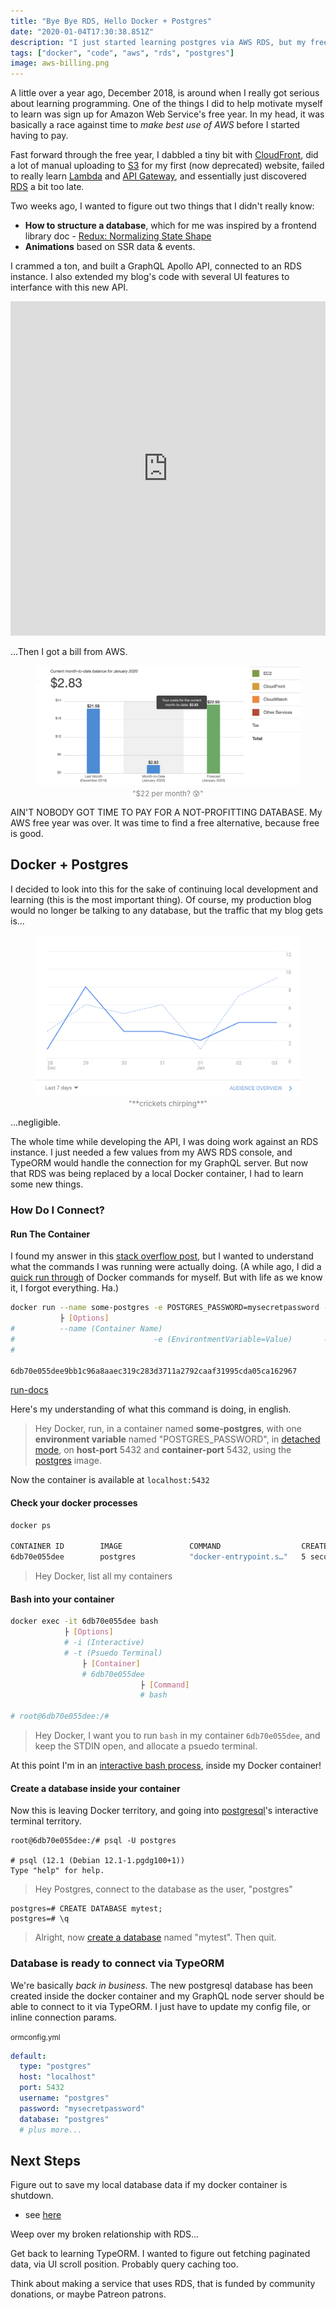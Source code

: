```yaml
---
title: "Bye Bye RDS, Hello Docker + Postgres"
date: "2020-01-04T17:30:38.851Z"
description: "I just started learning postgres via AWS RDS, but my free year expired last month. The sadness...."
tags: ["docker", "code", "aws", "rds", "postgres"]
image: aws-billing.png
---
```


A little over a year ago, December 2018, is around when I really got serious about learning programming. One of the things I did to help motivate myself to learn was sign up for Amazon Web Service's free year. In my head, it was basically a race against time to _make best use of AWS_ before I started having to pay.

Fast forward through the free year, I dabbled a tiny bit with [CloudFront](https://aws.amazon.com/cloudfront/), did a lot of manual uploading to [S3](https://aws.amazon.com/s3/) for my first (now deprecated) website, failed to really learn [Lambda](https://aws.amazon.com/lambda/) and [API Gateway](https://aws.amazon.com/api-gateway/), and essentially just discovered [RDS](https://aws.amazon.com/rds/) a bit too late.

Two weeks ago, I wanted to figure out two things that I didn't really know:

- **How to structure a database**, which for me was inspired by a frontend library doc - [Redux: Normalizing State Shape](https://redux.js.org/recipes/structuring-reducers/normalizing-state-shape/)
- **Animations** based on SSR data & events.

I crammed a ton, and built a GraphQL Apollo API, connected to an RDS instance. I also extended my blog's code with several UI features to interfance with this new API.

<iframe src="https://www.linkedin.com/embed/feed/update/urn:li:ugcPost:6614551817395150848" height="535" width="504" frameborder="0" allowfullscreen="" title="Embedded post"></iframe>

...Then I got a bill from AWS.

<figure style="text-align: center">
  <img src="./aws-billing.png"/ alt="aws billing chart">
  <small style="color: grey">"$22 per month? 😰"</small>
</figure>

AIN'T NOBODY GOT TIME TO PAY FOR A NOT-PROFITTING DATABASE. My AWS free year was over. It was time to find a free alternative, because free is good.

## Docker + Postgres

I decided to look into this for the sake of continuing local development and learning (this is the most important thing). Of course, my production blog would no longer be talking to any database, but the traffic that my blog gets is...

<figure style="text-align: center">
  <img src="./analytics.png"/ alt="blog traffic">
  <small style="color: grey">"**crickets chirping**"</small>
</figure>

...negligible.

The whole time while developing the API, I was doing work against an RDS instance. I just needed a few values from my AWS RDS console, and TypeORM would handle the connection for my GraphQL server. But now that RDS was being replaced by a local Docker container, I had to learn some new things.

### How Do I Connect?

#### Run The Container

I found my answer in this [stack overflow post](https://stackoverflow.com/questions/37694987/connecting-to-postgresql-in-a-docker-container-from-outside), but I wanted to understand what the commands I was running were actually doing. (A while ago, I did a [quick run through](/oct-12-2019/#run-a-command-in-a-new-container) of Docker commands for myself. But with life as we know it, I forgot everything. Ha.)

```bash
docker run --name some-postgres -e POSTGRES_PASSWORD=mysecretpassword -d -p 5432:5432 postgres
           ├ [Options]                                                                ├ IMAGE[:TAG|@DIGEST]
#          --name (Container Name)                                                    postgres
#                               -e (EnvirontmentVariable=Value)       -d (Detached mode)
#                                                                        -p (Host:Container)

6db70e055dee9bb1c96a8aaec319c283d3711a2792caaf31995cda05ca162967
```

[run-docs](https://docs.docker.com/engine/reference/commandline/run/)

Here's my understanding of what this command is doing, in english.

> Hey Docker, run, in a container named **some-postgres**, with one **environment variable** named "POSTGRES_PASSWORD", in [detached mode](https://docs.docker.com/engine/reference/run/#detached-vs-foreground), on **host-port** 5432 and **container-port** 5432, using the [postgres](https://hub.docker.com/*/postgres) image.

Now the container is available at `localhost:5432`

#### Check your docker processes

```bash
docker ps

CONTAINER ID        IMAGE               COMMAND                  CREATED             STATUS              PORTS                    NAMES
6db70e055dee        postgres            "docker-entrypoint.s…"   5 seconds ago       Up 3 seconds        0.0.0.0:5432->5432/tcp   some-postgres
```

> Hey Docker, list all my containers

#### Bash into your container

```bash
docker exec -it 6db70e055dee bash
            ├ [Options]
            # -i (Interactive)
            # -t (Psuedo Terminal)
                ├ [Container]
                # 6db70e055dee
                             ├ [Command]
                             # bash

# root@6db70e055dee:/#
```

> Hey Docker, I want you to run `bash` in my container `6db70e055dee`, and keep the STDIN open, and allocate a psuedo terminal.

At this point I'm in an [interactive bash process](https://stackoverflow.com/questions/29125177/what-exactly-does-the-unix-bash-command-do-when-run-without-options), inside my Docker container!

#### Create a database inside your container

Now this is leaving Docker territory, and going into [postgresql](https://www.postgresql.org/docs/9.3/app-psql.html)'s interactive terminal territory.

```
root@6db70e055dee:/# psql -U postgres

# psql (12.1 (Debian 12.1-1.pgdg100+1))
Type "help" for help.
```

> Hey Postgres, connect to the database as the user, "postgres"

```
postgres=# CREATE DATABASE mytest;
postgres=# \q
```

> Alright, now [create a database](https://www.postgresql.org/docs/9.0/sql-createdatabase.html) named "mytest". Then quit.

### Database is ready to connect via TypeORM

We're basically _back in business_. The new postgresql database has been created inside the docker container and my GraphQL node server should be able to connect to it via TypeORM. I just have to update my config file, or inline connection params.

<small>ormconfig.yml</small>

```yaml
default:
  type: "postgres"
  host: "localhost"
  port: 5432
  username: "postgres"
  password: "mysecretpassword"
  database: "postgres"
  # plus more...
```

## Next Steps

Figure out to save my local database data if my docker container is shutdown.

- see [here](https://stackoverflow.com/questions/41637505/how-to-persist-data-in-a-dockerized-postgres-database-using-volumes)

Weep over my broken relationship with RDS...

Get back to learning TypeORM. I wanted to figure out fetching paginated data, via UI scroll position. Probably query caching too.

Think about making a service that uses RDS, that is funded by community donations, or maybe Patreon patrons.
